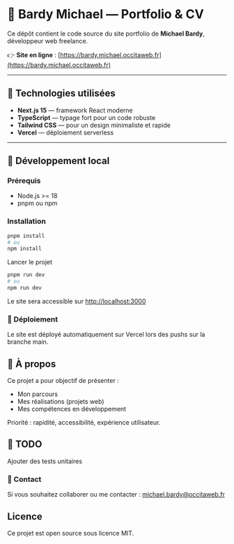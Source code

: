 # 🎨 Bardy Michael — Portfolio & CV

Ce dépôt contient le code source du site portfolio de **Michael Bardy**, développeur web freelance.

👉 **Site en ligne** : [https://bardy.michael.occitaweb.fr](https://bardy.michael.occitaweb.fr)

---

## 🚀 Technologies utilisées

- **Next.js 15** — framework React moderne
- **TypeScript** — typage fort pour un code robuste
- **Tailwind CSS** — pour un design minimaliste et rapide
- **Vercel** — déploiement serverless

---

## 🔧 Développement local

### Prérequis

- Node.js >= 18
- pnpm ou npm

### Installation

```bash
pnpm install
# ou
npm install
```

Lancer le projet

```bash
pnpm run dev
# ou
npm run dev
```

Le site sera accessible sur <http://localhost:3000>

### 🚀 Déploiement

Le site est déployé automatiquement sur Vercel lors des pushs sur la branche main.

## 📄 À propos

Ce projet a pour objectif de présenter :

- Mon parcours
- Mes réalisations (projets web)
- Mes compétences en développement

Priorité : rapidité, accessibilité, expérience utilisateur.

## 📝 TODO

Ajouter des tests unitaires

### 📩 Contact

Si vous souhaitez collaborer ou me contacter :
<michael.bardy@occitaweb.fr>

## Licence

Ce projet est open source sous licence MIT.
